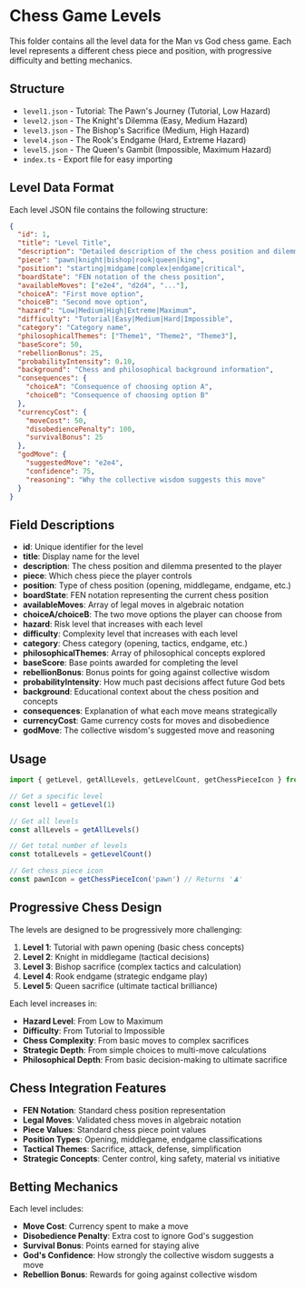 # Chess Game Levels

This folder contains all the level data for the Man vs God chess game. Each level represents a different chess piece and position, with progressive difficulty and betting mechanics.

## Structure

- `level1.json` - Tutorial: The Pawn's Journey (Tutorial, Low Hazard)
- `level2.json` - The Knight's Dilemma (Easy, Medium Hazard)
- `level3.json` - The Bishop's Sacrifice (Medium, High Hazard)
- `level4.json` - The Rook's Endgame (Hard, Extreme Hazard)
- `level5.json` - The Queen's Gambit (Impossible, Maximum Hazard)
- `index.ts` - Export file for easy importing

## Level Data Format

Each level JSON file contains the following structure:

```json
{
  "id": 1,
  "title": "Level Title",
  "description": "Detailed description of the chess position and dilemma",
  "piece": "pawn|knight|bishop|rook|queen|king",
  "position": "starting|midgame|complex|endgame|critical",
  "boardState": "FEN notation of the chess position",
  "availableMoves": ["e2e4", "d2d4", "..."],
  "choiceA": "First move option",
  "choiceB": "Second move option",
  "hazard": "Low|Medium|High|Extreme|Maximum",
  "difficulty": "Tutorial|Easy|Medium|Hard|Impossible",
  "category": "Category name",
  "philosophicalThemes": ["Theme1", "Theme2", "Theme3"],
  "baseScore": 50,
  "rebellionBonus": 25,
  "probabilityIntensity": 0.10,
  "background": "Chess and philosophical background information",
  "consequences": {
    "choiceA": "Consequence of choosing option A",
    "choiceB": "Consequence of choosing option B"
  },
  "currencyCost": {
    "moveCost": 50,
    "disobediencePenalty": 100,
    "survivalBonus": 25
  },
  "godMove": {
    "suggestedMove": "e2e4",
    "confidence": 75,
    "reasoning": "Why the collective wisdom suggests this move"
  }
}
```

## Field Descriptions

- **id**: Unique identifier for the level
- **title**: Display name for the level
- **description**: The chess position and dilemma presented to the player
- **piece**: Which chess piece the player controls
- **position**: Type of chess position (opening, middlegame, endgame, etc.)
- **boardState**: FEN notation representing the current chess position
- **availableMoves**: Array of legal moves in algebraic notation
- **choiceA/choiceB**: The two move options the player can choose from
- **hazard**: Risk level that increases with each level
- **difficulty**: Complexity level that increases with each level
- **category**: Chess category (opening, tactics, endgame, etc.)
- **philosophicalThemes**: Array of philosophical concepts explored
- **baseScore**: Base points awarded for completing the level
- **rebellionBonus**: Bonus points for going against collective wisdom
- **probabilityIntensity**: How much past decisions affect future God bets
- **background**: Educational context about the chess position and concepts
- **consequences**: Explanation of what each move means strategically
- **currencyCost**: Game currency costs for moves and disobedience
- **godMove**: The collective wisdom's suggested move and reasoning

## Usage

```typescript
import { getLevel, getAllLevels, getLevelCount, getChessPieceIcon } from '../data/levels'

// Get a specific level
const level1 = getLevel(1)

// Get all levels
const allLevels = getAllLevels()

// Get total number of levels
const totalLevels = getLevelCount()

// Get chess piece icon
const pawnIcon = getChessPieceIcon('pawn') // Returns '♟'
```

## Progressive Chess Design

The levels are designed to be progressively more challenging:

1. **Level 1**: Tutorial with pawn opening (basic chess concepts)
2. **Level 2**: Knight in middlegame (tactical decisions)
3. **Level 3**: Bishop sacrifice (complex tactics and calculation)
4. **Level 4**: Rook endgame (strategic endgame play)
5. **Level 5**: Queen sacrifice (ultimate tactical brilliance)

Each level increases in:
- **Hazard Level**: From Low to Maximum
- **Difficulty**: From Tutorial to Impossible
- **Chess Complexity**: From basic moves to complex sacrifices
- **Strategic Depth**: From simple choices to multi-move calculations
- **Philosophical Depth**: From basic decision-making to ultimate sacrifice

## Chess Integration Features

- **FEN Notation**: Standard chess position representation
- **Legal Moves**: Validated chess moves in algebraic notation
- **Piece Values**: Standard chess piece point values
- **Position Types**: Opening, middlegame, endgame classifications
- **Tactical Themes**: Sacrifice, attack, defense, simplification
- **Strategic Concepts**: Center control, king safety, material vs initiative

## Betting Mechanics

Each level includes:
- **Move Cost**: Currency spent to make a move
- **Disobedience Penalty**: Extra cost to ignore God's suggestion
- **Survival Bonus**: Points earned for staying alive
- **God's Confidence**: How strongly the collective wisdom suggests a move
- **Rebellion Bonus**: Rewards for going against collective wisdom 